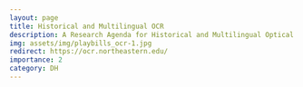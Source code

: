 ```yaml
---
layout: page
title: Historical and Multilingual OCR
description: A Research Agenda for Historical and Multilingual Optical Character Recognition
img: assets/img/playbills_ocr-1.jpg
redirect: https://ocr.northeastern.edu/
importance: 2
category: DH
---
```

